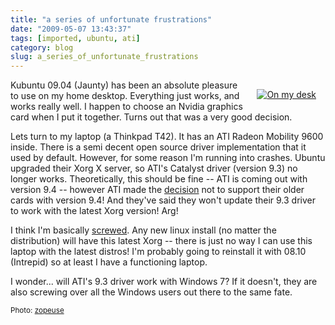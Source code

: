 ```yaml
---
title: "a series of unfortunate frustrations"
date: "2009-05-07 13:43:37"
tags: [imported, ubuntu, ati]
category: blog
slug: a_series_of_unfortunate_frustrations
---
```


<div style="margin: 15px; float: right"><a href="https://www.flickr.com/photos/37136574@N00/56910709/" title="On my desk" target="_blank"><img src="https://farm1.static.flickr.com/29/56910709_211b54674e_m.jpg" alt="On my desk" border="0" /></a></div>

Kubuntu 09.04 (Jaunty) has been an absolute pleasure to use on my home desktop. Everything just works, and works really well. I happen to choose an Nvidia graphics card when I put it together. Turns out that was a very good decision.

Lets turn to my laptop (a Thinkpad T42). It has an ATI Radeon Mobility 9600 inside. There is a semi decent open source driver implementation that it used by default. However, for some reason I'm running into crashes. Ubuntu upgraded their Xorg X server, so ATI's Catalyst driver (version 9.3) no longer works. Theoretically, this should be fine -- ATI is coming out with version 9.4 -- however ATI made the <a href="https://www.overclockersclub.com/news/24167/">decision</a> not to support their older cards with version 9.4! And they've said they won't update their 9.3 driver to work with the latest Xorg version! Arg!

I think I'm basically <a href="https://learn-live.blogspot.com/2009/04/why-you-should-avoid-putting-ubuntu.html">screwed</a>. Any new linux install (no matter the distribution) will have this latest Xorg -- there is just no way I can use this laptop with the latest distros! I'm probably going to reinstall it with 08.10 (Intrepid) so at least I have a functioning laptop.

I wonder... will ATI's 9.3 driver work with Windows 7? If it doesn't, they are also screwing over all the Windows users out there to the same fate.

<small>Photo: <a href="https://www.flickr.com/photos/37136574@N00/56910709/" title="zopeuse" target="_blank">zopeuse</a></small>
